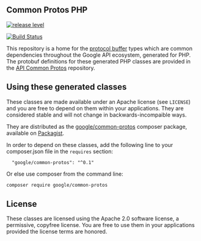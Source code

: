 ## Common Protos PHP

[![release level](https://img.shields.io/badge/release%20level-general%20availability%20%28GA%29-brightgreen.svg?style&#x3D;flat)](https://cloud.google.com/terms/launch-stages)

[![Build Status](https://api.travis-ci.org/googleapis/common-protos-php.svg?branch=master)](https://travis-ci.org/googleapis/common-protos-php)

This repository is a home for the [protocol buffer][protobuf] types which are
common dependencies throughout the Google API ecosystem, generated for PHP.
The protobuf definitions for these generated PHP classes are provided in the
[API Common Protos][api-common-protos] repository.

## Using these generated classes

These classes are made available under an Apache license (see `LICENSE`) and
you are free to depend on them within your applications. They are
considered stable and will not change in backwards-incompaible ways.

They are distributed as the [google/common-protos][packagist-common-protos]
composer package, available on [Packagist][packagist].

In order to depend on these classes, add the following line to your
composer.json file in the `requires` section:

```
  "google/common-protos": "^0.1"
```

Or else use composer from the command line:

```bash
composer require google/common-protos
```

## License

These classes are licensed using the Apache 2.0 software license, a
permissive, copyfree license. You are free to use them in your applications
provided the license terms are honored.

  [api-style]: https://cloud.google.com/apis/design/
  [protobuf]: https://developers.google.com/protocol-buffers/
  [api-common-protos]: https://github.com/googleapis/api-common-protos/
  [packagist-common-protos]: https://packagist.org/packages/google/common-protos/
  [packagist]: https://packagist.org/
